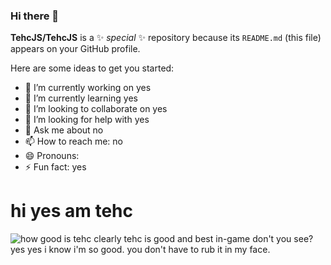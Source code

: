 ### Hi there 👋 


**TehcJS/TehcJS** is a ✨ _special_ ✨ repository because its `README.md` (this file) appears on your GitHub profile.

Here are some ideas to get you started:

- 🔭 I’m currently working on yes
- 🌱 I’m currently learning yes
- 👯 I’m looking to collaborate on yes
- 🤔 I’m looking for help with yes
- 💬 Ask me about no
- 📫 How to reach me: no
- 😄 Pronouns: 
- ⚡ Fun fact: yes

# hi yes am tehc
![how good is tehc](https://github-readme-stats.vercel.app/api?username=TehcJS&count_private=true&theme=DARK)
clearly tehc is good and best in-game don't you see?
yes yes i know i'm so good. you don't have to rub it in my face.
